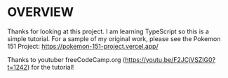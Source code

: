 # OVERVIEW

Thanks for looking at this project. I am learning TypeScript so this is a simple tutorial. For a sample of my original work, please see the Pokemon 151 Project: https://pokemon-151-project.vercel.app/

Thanks to youtuber freeCodeCamp.org (https://youtu.be/F2JCjVSZlG0?t=1242) for the tutorial!
